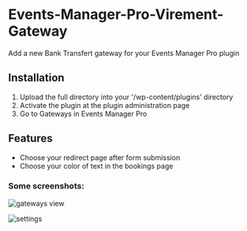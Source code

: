 # Events-Manager-Pro-Virement-Gateway
Add a new Bank Transfert gateway for your Events Manager Pro plugin

## Installation
1. Upload the full directory into your '/wp-content/plugins' directory
2. Activate the plugin at the plugin administration page
3. Go to Gateways in Events Manager Pro

## Features

- Choose your redirect page after form submission
- Choose your color of text in the bookings page

### Some screenshots:

![gateways view](https://restezconnectes.fr/plugins/images/screenshot1.jpg)

![settings](https://restezconnectes.fr/plugins/images/screenshot2.jpg)
